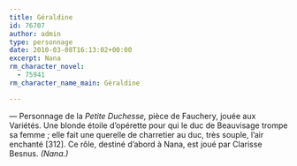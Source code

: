 ```yaml
---
title: Géraldine
id: 76707
author: admin
type: personnage
date: 2010-03-08T16:13:02+00:00
excerpt: Nana
rm_character_novel:
  - 75941
rm_character_name_main: Géraldine

---
```

— Personnage de la _Petite Duchesse,_ pièce de Fauchery, jouée aux Variétés. Une blonde étoile d&rsquo;opérette pour qui le duc de Beauvisage trompe sa femme ; elle fait une querelle de charretier au duc, très souple, l&rsquo;air enchanté [312]. Ce rôle, destiné d&rsquo;abord à Nana, est joué par Clarisse Besnus. _(Nana.)_